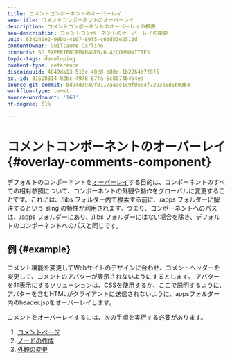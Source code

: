 ```yaml
---
title: コメントコンポーネントのオーバーレイ
seo-title: コメントコンポーネントのオーバーレイ
description: コメントコンポーネントのオーバーレイの概要
seo-description: コメントコンポーネントのオーバーレイの概要
uuid: 634240e2-99bb-4107-89f5-c66d53e2515d
contentOwner: Guillaume Carlino
products: SG_EXPERIENCEMANAGER/6.4/COMMUNITIES
topic-tags: developing
content-type: reference
discoiquuid: 4849da13-518c-40c8-b80e-1b2264d7f8f5
exl-id: 31528814-02bc-4978-87fa-5c8074b454ed
source-git-commit: bd94d3949f0117aa3e1c9f0e84f7293a5d6b03b4
workflow-type: tm+mt
source-wordcount: '168'
ht-degree: 61%

---
```


# コメントコンポーネントのオーバーレイ  {#overlay-comments-component}

デフォルトのコンポーネントを[オーバーレイ](client-customize.md#overlays)する目的は、コンポーネントのすべての相対参照について、コンポーネントの外観や動作をグローバルに変更することです。これには、/libs フォルダー内で検索する前に、/apps フォルダーに解決するという sling の特性が利用されます。つまり、コンポーネントへのパスは、/apps フォルダーにあり、/libs フォルダーにはない場合を除き、デフォルトのコンポーネントへのパスと同じです。

## 例 {#example}

コメント機能を変更してWebサイトのデザインに合わせ、コメントヘッダーを変更して、コメントのアバターが表示されないようにするとします。 アバターを非表示にするソリューションは、CSSを使用するか、ここで説明するように、アバターを含むHTMLがクライアントに送信されないように、appsフォルダー内のheader.jspをオーバーレイします。

コメントをオーバーレイするには、次の手順を実行する必要があります。

1. [コメントページ](overlay-create-comments-page.md)
1. [ノードの作成](overlay-create-nodes.md)
1. [外観の変更](overlay-alter-appearance.md)

